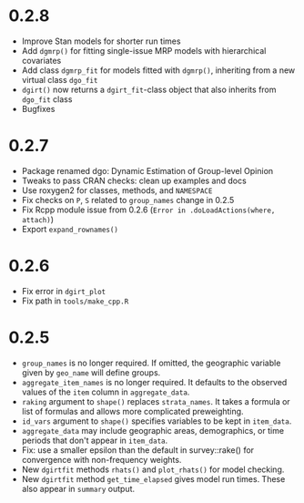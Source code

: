 # 0.2.8

* Improve Stan models for shorter run times
* Add `dgmrp()` for fitting single-issue MRP models with hierarchical covariates
* Add class `dgmrp_fit` for models fitted with `dgmrp()`, inheriting from a new
  virtual class `dgo_fit` 
* `dgirt()` now returns a `dgirt_fit`-class object that also inherits from
  `dgo_fit` class
* Bugfixes

# 0.2.7

* Package renamed dgo: Dynamic Estimation of Group-level Opinion
* Tweaks to pass CRAN checks: clean up examples and docs
* Use roxygen2 for classes, methods, and `NAMESPACE`
* Fix checks on `P`, `S` related to `group_names` change in 0.2.5
* Fix Rcpp module issue from 0.2.6 (`Error in .doLoadActions(where, attach)`)
* Export `expand_rownames()`
 
# 0.2.6

* Fix error in `dgirt_plot`
* Fix path in `tools/make_cpp.R`

# 0.2.5

* `group_names` is no longer required. If omitted, the geographic variable given
  by `geo_name` will define groups.
* `aggregate_item_names` is no longer required. It defaults to the observed
  values of the `item` column in `aggregate_data`.
* `raking` argument to `shape()` replaces `strata_names`. It takes a formula or
  list of formulas and allows more complicated preweighting.
* `id_vars` argument to `shape()` specifies variables to be kept in `item_data`.
* `aggregate_data` may include geographic areas, demographics, or time periods
  that don't appear in `item_data`.
* Fix: use a smaller epsilon than the default in survey::rake() for convergence
  with non-frequency weights.
* New `dgirtfit` methods `rhats()` and `plot_rhats()` for model checking.
* New `dgirtfit` method `get_time_elapsed` gives model run times. These also
  appear in `summary` output.
